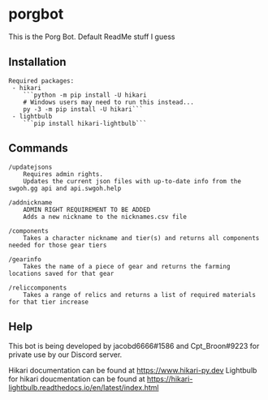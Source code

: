 # porgbot
This is the Porg Bot. Default ReadMe stuff I guess

## Installation
    Required packages:
     - hikari
        ```python -m pip install -U hikari
        # Windows users may need to run this instead...
        py -3 -m pip install -U hikari```
     - lightbulb
        ```pip install hikari-lightbulb```

## Commands

    /updatejsons
        Requires admin rights.
        Updates the current json files with up-to-date info from the swgoh.gg api and api.swgoh.help

    /addnickname
        ADMIN RIGHT REQUIREMENT TO BE ADDED
        Adds a new nickname to the nicknames.csv file

    /components
        Takes a character nickname and tier(s) and returns all components needed for those gear tiers

    /gearinfo
        Takes the name of a piece of gear and returns the farming locations saved for that gear

    /reliccomponents
        Takes a range of relics and returns a list of required materials for that tier increase

## Help

This bot is being developed by jacobd6666#1586 and Cpt_Broon#9223 for private use by our Discord server.

Hikari documentation can be found at https://www.hikari-py.dev
Lightbulb for hikari doucmentation can be found at https://hikari-lightbulb.readthedocs.io/en/latest/index.html
